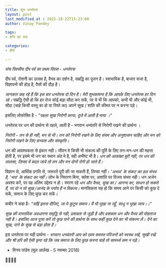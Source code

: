 ```yaml
---
title: शुभ धनतेरस
layout: post
last_modified_at : 2022-10-22T15:23:00
author: Vinay Pandey

tags:
- शनि का सच

categories:
- दीर्घ

---
```


*पांच दिवसीय दीप पर्व का प्रथम दिवस - धनतेरस*

दीप पर्व, रोशनी का उत्सव है, वैभव का दर्शन है, सम्रद्धि का पूजन है। स्वाभाविक है, बाजार सजा है, विज्ञापनों की होड़ है, पैसों की दौड़ है। 

*जानकार कह रहे हैं कि इस बार धनतेरस दो दिन है। मेरी शुभकामना है कि आपके लिए धनतेरस हर दिन रहे।* सम्रद्धि ऐसी हो कि हर रोज कोई बड़ा सौदा कर सकें, पर ये भी कि आपको, कभी भी और कोई भी, सौदा (चाहे किसी वस्तु का हो या रिश्ते का) अपने सुख / शांति की कीमत पर न करना पड़े।

इसलिए लोकोक्ति है  -
_*"पहला सुख निरोगी काया,*_
_*दूजे में आती है माया ।"*_

धनतेरस पर धन की प्रार्थना से पहले, आती है - भगवान धन्वंतरि से निरोगी रखने की प्रार्थना ।

*निरोगी - तन से ही नही, मन से भी। तन को निरोगी रखने के लिए संयम और अनुशासन चाहिए और मन को निरोगी रखने के लिए सभ्यता और संस्कृति।*

धन की आवश्यकता से इंकार नही। जीवन मे किसी भी संकल्प की पूर्ति के लिए तन-मन-धन की महत्ता होती है, पर इसमे भी धन का स्थान अंत मे है, वही अभीष्ट भी है। *धन की आकांक्षा बुरी नही, पर धन की लालसा, लिप्सा में बदल जाये तो तन और मन दोनों रोगी हो जाते हैं।*      

विज्ञान से, आर्थिक प्रगति से, जरूरतें पूरी की जा सकती हैं, लिप्सा नहीं। *'अभाव' के संकट का हल संभव है,  'भाव' के संकट का नहीं।* लोभ के निवारण बिना, क्लेश पर, अशांति पर विजय संभव नही। धन अर्जन अवश्य करें, पर वह अंतिम उद्देश्य न हो। स्मरण रहे *धन और वैभव, सुख का / आनन्द का, साधन हो सकते हैं, पर वो न तो सुख /आनंद के पर्याय हैं न विकल्प।* मानसिकता यह हो कि समय आने पर किसी को कुछ दे सकें, समाज के लिए कुछ कर सकें।

कबीर ने कहा है-
_"साँई इतना दीजिए, जा मे कुटुम समाय।_
_मैं भी भूखा ना रहूँ, साधु न भूखा जाय।।"_

 *सुख की वास्तविक अवधारणा समृद्धि से नही, प्रसन्नता से जुड़ी है और प्रसन्नता धन और वैभव की मोहताज नही है। इसलिए आज पूजा करें तो कुछ पाने की प्रार्थना के साथ कहीं कुछ देने का भी संकल्प लें। देने का सुख, पाने के सुख से बड़ा होता है।*

इस धनतेरस पर यही प्रार्थना -
*भगवान धनवंतरी आप को एवम समस्त परिजनों को स्वस्थ रखें, सुखी रखें और श्री हरि की ऐसी कृपा रहे कि जब समाज के लिए कुछ करना चाहें तो सामर्थ्य कम न पड़े।*

- विनय पांडेय
(मूल आलेख - 5 नवम्बर 2018)

🙏🌷🌷🙏
